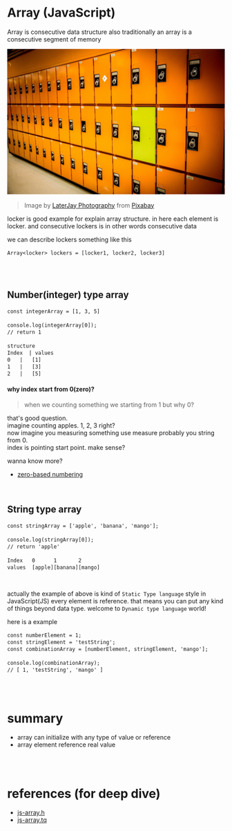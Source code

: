  # Array (JavaScript)

Array is consecutive data structure
also traditionally an array is a consecutive segment of memory


![locker](array.img.locker.jpg)
> Image by <a href="https://pixabay.com/users/laterjay-1627906/?utm_source=link-attribution&amp;utm_medium=referral&amp;utm_campaign=image&amp;utm_content=1037935">LaterJay Photography</a> from <a href="https://pixabay.com/?utm_source=link-attribution&amp;utm_medium=referral&amp;utm_campaign=image&amp;utm_content=1037935">Pixabay</a>

locker is good example for explain array structure.
in here each element is locker. and consecutive lockers is in other words consecutive data

we can describe lockers something like this
```
Array<locker> lockers = [locker1, locker2, locker3]
```
 
 
 <br>
 <br>
 
 ## Number(integer) type array
 ```
 const integerArray = [1, 3, 5]
 
 console.log(integerArray[0]);
 // return 1
 
structure 
Index  | values 
0   |   [1]
1   |   [3]
2   |   [5]
 ```

#### why index start from 0(zero)?
> when we counting something we starting from 1 but why 0?
>
that's good question.  
imagine counting apples. 1, 2, 3 right?  
now imagine you measuring something use measure probably you string from 0.  
index is pointing start point. make sense?

wanna know more? 
* [zero-based numbering](https://en.wikipedia.org/wiki/Zero-based_numbering)
 
 <br>
 
 ## String type array
 ```  
 const stringArray = ['apple', 'banana', 'mango'];
 
 console.log(stringArray[0]);
 // return 'apple'
 
 Index   0      1       2
 values  [apple][banana][mango]
 ```
 
 <br>
 
 actually the example of above is kind of `Static Type language` style
 in JavaScript(JS) every element is reference.
 that means you can put any kind of things beyond data type.
 welcome to `Dynamic type language` world!
 
 here is a example
 
 ```
 const numberElement = 1;
 const stringElement = 'testString';
 const combinationArray = [numberElement, stringElement, 'mango'];
 
 console.log(combinationArray);
 // [ 1, 'testString', 'mango' ]
 ```
 
 <br>
 <br>
 
 # summary
 
 * array can initialize with any type of value or reference
 * array element reference real value
 
 <br>
 <br>
 
 # references (for deep dive)
 
 * [js-array.h](https://github.com/v8/v8/blob/master/src/objects/js-array.h)
 * [js-array.tq](https://github.com/v8/v8/blob/master/src/objects/js-array.tq)
 
